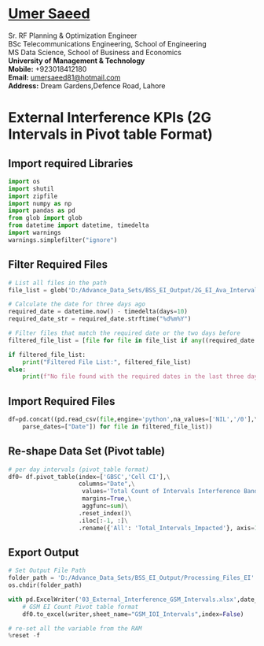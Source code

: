 #  [Umer Saeed](https://www.linkedin.com/in/engumersaeed/)
Sr. RF Planning & Optimization Engineer<br>
BSc Telecommunications Engineering, School of Engineering<br>
MS Data Science, School of Business and Economics<br>
**University of Management & Technology**<br>
**Mobile:**     +923018412180<br>
**Email:**  umersaeed81@hotmail.com<br>
**Address:** Dream Gardens,Defence Road, Lahore<br>

# External Interference KPIs (2G Intervals in Pivot table Format)

## Import required Libraries


```python
import os
import shutil
import zipfile
import numpy as np
import pandas as pd
from glob import glob
from datetime import datetime, timedelta
import warnings
warnings.simplefilter("ignore")
```

## Filter Required Files


```python
# List all files in the path
file_list = glob('D:/Advance_Data_Sets/BSS_EI_Output/2G_EI_Ava_Intervals/*.csv')

# Calculate the date for three days ago
required_date = datetime.now() - timedelta(days=10)
required_date_str = required_date.strftime("%d%m%Y")

# Filter files that match the required date or the two days before
filtered_file_list = [file for file in file_list if any((required_date + timedelta(days=i)).strftime("%d%m%Y") in file for i in range(10))]

if filtered_file_list:
    print("Filtered File List:", filtered_file_list)
else:
    print(f"No file found with the required dates in the last three days.")
```

## Import Required Files


```python
df=pd.concat((pd.read_csv(file,engine='python',na_values=['NIL','/0'],\
    parse_dates=["Date"]) for file in filtered_file_list))
```

## Re-shape Data Set (Pivot table)


```python
# per day intervals (pivot_table format)
df0= df.pivot_table(index=['GBSC','Cell CI'],\
                    columns="Date",\
                     values='Total Count of Intervals Interference Band Proportion (4~5)(%)>10',\
                     margins=True,\
                     aggfunc=sum)\
                    .reset_index()\
                    .iloc[:-1, :]\
                    .rename({'All': 'Total_Intervals_Impacted'}, axis=1)    
```

## Export Output


```python
# Set Output File Path
folder_path = 'D:/Advance_Data_Sets/BSS_EI_Output/Processing_Files_EI'
os.chdir(folder_path)

with pd.ExcelWriter('03_External_Interference_GSM_Intervals.xlsx',date_format = 'dd-mm-yyyy',datetime_format='dd-mm-yyyy') as writer:
    # GSM EI Count Pivot table format
    df0.to_excel(writer,sheet_name="GSM_IOI_Intervals",index=False)
```


```python
# re-set all the variable from the RAM
%reset -f
```
